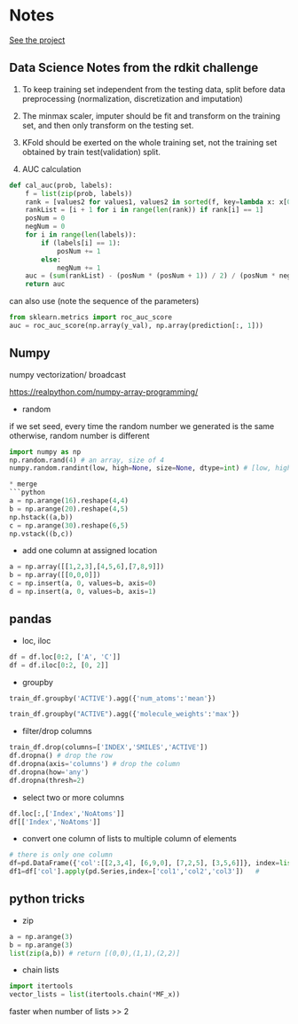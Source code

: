 # Notes

[See the project](https://github.com/Spycsh/DataScienceNoteBooks/tree/main/projects/modular-activity-prediction-project)

## Data Science Notes from the rdkit challenge

1. To keep training set independent from the testing data, split before data preprocessing (normalization, discretization and imputation)

2. The minmax scaler, imputer should be fit and transform on the training set, and then only transform on the testing set.

3. KFold should be exerted on the whole training set, not the training set obtained by train test(validation) split.

4. AUC calculation

```python
def cal_auc(prob, labels):
    f = list(zip(prob, labels))
    rank = [values2 for values1, values2 in sorted(f, key=lambda x: x[0])]
    rankList = [i + 1 for i in range(len(rank)) if rank[i] == 1]
    posNum = 0
    negNum = 0
    for i in range(len(labels)):
        if (labels[i] == 1):
            posNum += 1
        else:
            negNum += 1
    auc = (sum(rankList) - (posNum * (posNum + 1)) / 2) / (posNum * negNum)
    return auc
```

can also use (note the sequence of the parameters)
```python
from sklearn.metrics import roc_auc_score
auc = roc_auc_score(np.array(y_val), np.array(prediction[:, 1]))
```

## Numpy

numpy vectorization/ broadcast

https://realpython.com/numpy-array-programming/

* random

if we set seed, every time the random number we generated is the same
otherwise, random number is different
```python
import numpy as np
np.random.rand(4) # an array, size of 4
numpy.random.randint(low, high=None, size=None, dtype=int) # [low, high). If high is None (the default), then results are from [0, low)

* merge
```python
a = np.arange(16).reshape(4,4)
b = np.arange(20).reshape(4,5)
np.hstack((a,b))
c = np.arange(30).reshape(6,5)
np.vstack((b,c))
```

* add one column at assigned location

```python
a = np.array([[1,2,3],[4,5,6],[7,8,9]])
b = np.array([[0,0,0]])
c = np.insert(a, 0, values=b, axis=0)
d = np.insert(a, 0, values=b, axis=1)
```

## pandas

* loc, iloc

```python
df = df.loc[0:2, ['A', 'C']]
df = df.iloc[0:2, [0, 2]]
```

* groupby

```python
train_df.groupby('ACTIVE').agg({'num_atoms':'mean'})

train_df.groupby("ACTIVE").agg({'molecule_weights':'max'})

```

* filter/drop columns
```python
train_df.drop(columns=['INDEX','SMILES','ACTIVE'])
df.dropna() # drop the row
df.dropna(axis='columns') # drop the column
df.dropna(how='any')
df.dropna(thresh=2)
```

* select two or more columns
```python
df.loc[:,['Index','NoAtoms']]
df[['Index','NoAtoms']]
```

* convert one column of lists to multiple column of elements

```python
# there is only one column 
df=pd.DataFrame({'col':[[2,3,4], [6,9,0], [7,2,5], [3,5,6]]}, index=list('abcd'))
df1=df['col'].apply(pd.Series,index=['col1','col2','col3'])   # 
```

## python tricks

* zip

```python
a = np.arange(3)
b = np.arange(3)
list(zip(a,b)) # return [(0,0),(1,1),(2,2)]
```

* chain lists
```python
import itertools
vector_lists = list(itertools.chain(*MF_x))
```

faster when number of lists >> 2
